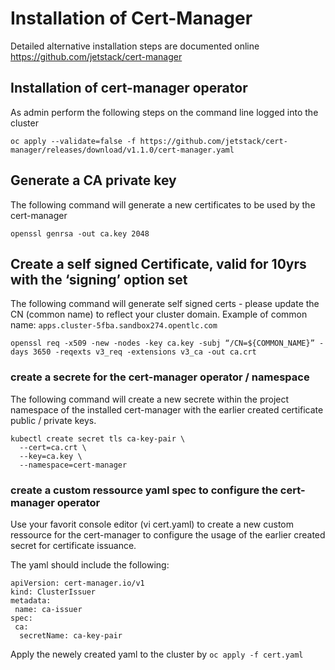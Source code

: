 # Installation of Cert-Manager 

Detailed alternative installation steps are documented online https://github.com/jetstack/cert-manager

## Installation of cert-manager operator
As admin perform the following steps on the command line logged into the cluster
```
oc apply --validate=false -f https://github.com/jetstack/cert-manager/releases/download/v1.1.0/cert-manager.yaml
```
## Generate a CA private key
The following command will generate a new certificates to be used by the cert-manager 
```
openssl genrsa -out ca.key 2048
```

## Create a self signed Certificate, valid for 10yrs with the ‘signing’ option set
The following command will generate self signed certs - please update the CN (common name) to reflect your cluster domain.
Example of common name: `apps.cluster-5fba.sandbox274.opentlc.com`
```
openssl req -x509 -new -nodes -key ca.key -subj “/CN=${COMMON_NAME}” -days 3650 -reqexts v3_req -extensions v3_ca -out ca.crt
```

### create a secrete for the cert-manager operator / namespace
The following command will create a new secrete within the project namespace of the installed cert-manager with the earlier created certificate public / private keys. 
```
kubectl create secret tls ca-key-pair \
  --cert=ca.crt \
  --key=ca.key \
  --namespace=cert-manager
```

### create a custom ressource yaml spec to configure the cert-manager operator
Use your favorit console editor (vi cert.yaml) to create a new custom ressource for the cert-manager to configure the usage of the earlier created secret for certificate issuance. 

The yaml should include the following:

```
apiVersion: cert-manager.io/v1
kind: ClusterIssuer
metadata:
 name: ca-issuer
spec:
 ca:
  secretName: ca-key-pair
```

Apply the newely created yaml to the cluster by
```oc apply -f cert.yaml```

